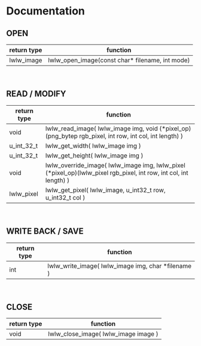 # Documentation

## OPEN
|return type | function    |
|------------|-------------|
| lwlw_image | lwlw_open_image(const char* filename, int mode)|

&nbsp;

## READ / MODIFY
|return type | function    |
|------------|-------------|
| void       | lwlw_read_image( lwlw_image img, void (*pixel_op)(png_bytep rgb_pixel, int row, int col, int length) )|
| u_int_32_t  | lwlw_get_width( lwlw_image img ) |
| u_int_32_t  | lwlw_get_height( lwlw_image img )|
| void       | lwlw_override_image( lwlw_image img, lwlw_pixel (*pixel_op)(lwlw_pixel rgb_pixel, int row, int col, int length) )|
| lwlw_pixel | lwlw_get_pixel( lwlw_image, u_int32_t row, u_int32_t col )|

&nbsp;

## WRITE BACK / SAVE
|return type | function    |
|------------|-------------|
| int        | lwlw_write_image( lwlw_image img, char *filename )|

&nbsp;

## CLOSE
|return type | function    |
|------------|-------------|
| void       | lwlw_close_image( lwlw_image image )|

&nbsp;
